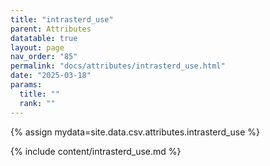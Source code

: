 ```yaml
---
title: "intrasterd_use"
parent: Attributes
datatable: true
layout: page
nav_order: "85"
permalink: "docs/attributes/intrasterd_use.html"
date: "2025-03-18"
params:
  title: ""
  rank: ""
---
```

{% assign mydata=site.data.csv.attributes.intrasterd_use %} 

{% include content/intrasterd_use.md %}
